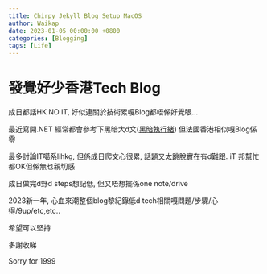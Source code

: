 ```yaml
---
title: Chirpy Jekyll Blog Setup MacOS
author: Waikap
date: 2023-01-05 00:00:00 +0800
categories: [Blogging]
tags: [Life]
---
```

# 發覺好少香港Tech Blog

成日都話HK NO IT, 好似連關於技術累嘎Blog都唔係好覺眼...

最近寫開.NET 經常都會參考下黑暗大d文([黑暗執行緒](https://blog.darkthread.net/)) 但法國香港相似嘎Blog係零

最多討論IT噶系lihkg, 但係成日爬文心很累, 話題又太跳脫實在有d難跟.  iT 邦幫忙都OK但係無乜親切感

成日做完d野d steps想記低, 但又唔想擺係one note/drive

2023新一年, 心血來潮整個blog黎紀錄低d tech相關嘎問題/步驟/心得/9up/etc,etc..

希望可以堅持

多謝收睇

Sorry for 1999
